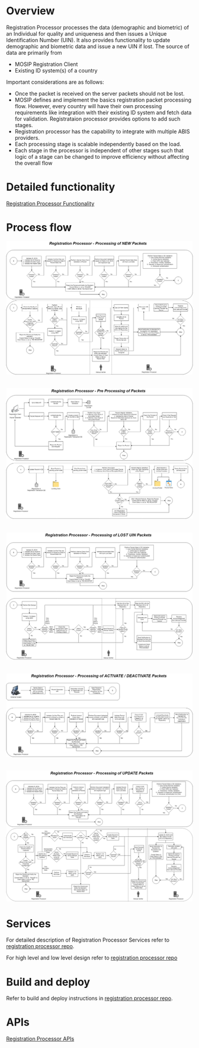 # Overview
Registration Processor processes the data (demographic and biometric) of an Individual for quality and uniqueness and then issues a Unique Identification Number (UIN). It also provides functionality to update demographic and biometric data and issue a new UIN if lost.  The source of data are primarily from
- MOSIP Registration Client
- Existing ID system(s) of a country

Important considerations are as follows:

* Once the packet is received on the server packets should not be lost.  
* MOSIP defines and implement the basics registration packet processing flow. However, every country will have their own processing requirements  like integration with their existing ID system and fetch data for validation.  Registrataion processor provides options to add such stages.
* Registration processor has the capability to integrate with multiple ABIS providers.
* Each processing stage is scalable independently based on the load.
* Each stage in the processor is independent of other stages such that logic of a stage can be changed to improve efficiency without affecting the overall flow

# Detailed functionality
[Registration Processor Functionality](Registration-Processor-Functionality.md)

# Process flow
![](_images/reg_processor/reg_processor_new_packet_flow.jpg)
&nbsp;  
&nbsp; 
![](_images/reg_processor/reg_processor_packet_pre_processing_flow.jpg)
&nbsp;  
&nbsp;
![](_images/reg_processor/reg_processor_lost_uin_flow.jpg)
&nbsp;  
&nbsp;
![](_images/reg_processor/reg_processor_activate_deactivate_flow.jpg)
&nbsp;  
&nbsp;
![](_images/reg_processor/reg_processor_update_packet_flow.jpg)

# Services
For detailed description of Registration Processor Services refer to [registration processor repo](https://github.com/mosip/registration/registration-processor).

For high level and low level design refer to [registration processor repo](https://github.com/mosip/registration/registration-processor)

# Build and deploy
Refer to build and deploy instructions in [registration processor repo](https://github.com/mosip/registration/registration-processor).

# APIs
[Registration Processor APIs](Registration-Processor-APIs.md)
